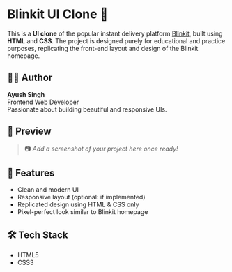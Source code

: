 # Blinkit UI Clone 🛒

This is a **UI clone** of the popular instant delivery platform [Blinkit](https://www.blinkit.com/), built using **HTML** and **CSS**. The project is designed purely for educational and practice purposes, replicating the front-end layout and design of the Blinkit homepage.

## 👨‍💻 Author

**Ayush Singh**  
Frontend Web Developer  
Passionate about building beautiful and responsive UIs.

## 📸 Preview

> 📷 *Add a screenshot of your project here once ready!*

## 🚀 Features

- Clean and modern UI
- Responsive layout (optional: if implemented)
- Replicated design using HTML & CSS only
- Pixel-perfect look similar to Blinkit homepage

## 🛠️ Tech Stack

- HTML5
- CSS3
  
